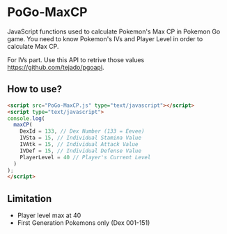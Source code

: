 # PoGo-MaxCP
JavaScript functions used to calculate Pokemon's Max CP in Pokemon Go game.
You need to know Pokemon's IVs and Player Level in order to calculate Max CP.

For IVs part. Use this API to retrive those values https://github.com/tejado/pgoapi.

## How to use?

```HTML
<script src="PoGo-MaxCP.js" type="text/javascript"></script>
<script type="text/javascript">
console.log(
  maxCP(
    DexId = 133, // Dex Number (133 = Eevee)
    IVSta = 15, // Individual Stamina Value
    IVAtk = 15, // Individual Attack Value
    IVDef = 15, // Individual Defense Value
    PlayerLevel = 40 // Player's Current Level
  )
);
</script>
```

## Limitation
- Player level max at 40
- First Generation Pokemons only (Dex 001-151)
